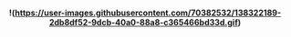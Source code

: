 
<h4 align="center">
 
!(https://user-images.githubusercontent.com/70382532/138322189-2db8df52-9dcb-40a0-88a8-c365466bd33d.gif)
